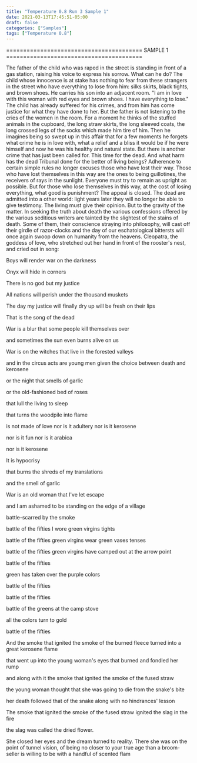 ```yaml
---
title: "Temperature 0.8 Run 3 Sample 1"
date: 2021-03-13T17:45:51-05:00
draft: false
categories: ["Samples"]
tags: ["Temperature 0.8"]
---
```


======================================== SAMPLE 1 ========================================

The father of the child who was raped in the street is standing in front of a gas station, raising his voice to express his sorrow. What can he do? The child whose innocence is at stake has nothing to fear from these strangers in the street who have everything to lose from him: silks skirts, black tights, and brown shoes. He carries his son into an adjacent room. 
"I am in love with this woman with red eyes and brown shoes. I have everything to lose." The child has already suffered for his crimes, and from him has come justice for what they have done to her. But the father is not listening to the cries of the women in the room. For a moment he thinks of the stuffed animals in the cupboard, the long straw skirts, the long sleeved coats, the long crossed legs of the socks which made him tire of him. Then he imagines being so swept up in this affair that for a few moments he forgets what crime he is in love with, what a relief and a bliss it would be if he were himself and now he was his healthy and natural state. 
But there is another crime that has just been called for. This time for the dead. And what harm has the dead Tribunal done for the better of living beings? Adherence to certain simple rules no longer excuses those who have lost their way. Those who have lost themselves in this way are the ones to being guillotines, the receivers of rays in the sunlight. Everyone must try to remain as upright as possible. But for those who lose themselves in this way, at the cost of losing everything, what good is punishment? 
The appeal is closed. The dead are admitted into a other world: light years later they will no longer be able to give testimony. The living must give their opinion. 
But to the gravity of the matter. In seeking the truth about death the various confessions offered by the various seditious writers are tainted by the slightest of the stains of death. Some of them, their conscience straying into philosophy, will cast off their girdle of razor-clocks and the day of our eschatological bittersts will once again swoop down on humanity from the heavens. Cleopatra, the goddess of love, who stretched out her hand in front of the rooster's nest, and cried out in song: 


Boys will render war on the darkness 

Onyx will hide in corners 

There is no god but my justice 

All nations will perish under the thousand muskets 


The day my justice will finally dry up will be fresh on their lips 


That is the song of the dead 

War is a blur that some people kill themselves over 

and sometimes the sun even burns alive on us 

War is on the witches that live in the forested valleys 

and in the circus acts are young men given the choice between death and kerosene 

or the night that smells of garlic 

or the old-fashioned bed of roses 

that lull the living to sleep 

that turns the woodpile into flame 

is not made of love nor is it adultery nor is it kerosene 

nor is it fun nor is it arabica 

nor is it kerosene 

It is hypocrisy 

that burns the shreds of my translations 

and the smell of garlic 

War is an old woman that I've let escape 

and I am ashamed to be standing on the edge of a village 

battle-scarred by the smoke 

battle of the fifties I wore green virgins tights 

battle of the fifties green virgins wear green vases tenses 

battle of the fifties green virgins have camped out at the arrow point 

battle of the fifties 

green has taken over the purple colors 

battle of the fifties 

battle of the fifties 

battle of the greens at the camp stove 



all the colors turn to gold 



battle of the fifties 



And the smoke that ignited the smoke of the burned fleece turned into a great kerosene flame 

that went up into the young woman's eyes that burned and fondled her rump 

and along with it the smoke that ignited the smoke of the fused straw 

the young woman thought that she was going to die from the snake's bite 

her death followed that of the snake along with no hindrances' lesson 



The smoke that ignited the smoke of the fused straw ignited the slag in the fire 

the slag was called the dried flower. 


She closed her eyes and the dream turned to reality. There she was on the point of tunnel vision, of being no closer to your true age than a broom-seller is willing to be with a handful of scented flam